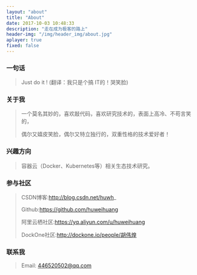 ```yaml
---
layout: "about"
title: "About"
date: 2017-10-03 10:48:33
description: "走在成为极客的路上"
header-img: "/img/header_img/about.jpg"
aplayer: true
fixed: false
---
```


### 一句话

>Just do it !    (翻译：我只是个搞 IT的！哭笑脸)

### 关于我

>一个莫名其妙的，喜欢敲代码，喜欢研究技术的，表面上高冷、不苟言笑的，
>
>偶尔又嬉皮笑脸，偶尔又特立独行的，双重性格的技术爱好者！

### 兴趣方向

> 容器云（Docker、Kubernetes等）相关生态技术研究。

### 参与社区

 > CSDN博客:http://blog.csdn.net/huwh_
 >
 > Github:https://github.com/huweihuang
 >
 > 阿里云栖社区:https://yq.aliyun.com/u/huweihuang
 >
 > DockOne社区:http://dockone.io/people/胡伟煌

### 联系我

>Email: 446520502@qq.com

